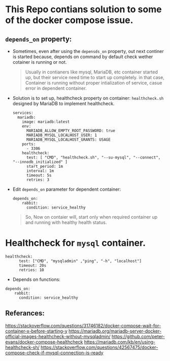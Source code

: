 # This Repo contians solution to some of the docker compose issue.

## `depends_on` property:
- Sometimes, even after using the `depensds_on` property, out next continer is started because, depends on command by default check wether cotainer is running or not.
  > Usually in contianers like mysql, MariaDB, etc container started up, but their service need time to start up completely.
  > in that case, Container is running without proper intialization of service, casue error in dependent container.
- Solution is to set up, healthcheck property on container: `healthcheck.sh` designed by MariaDB to implement healthcheck.
  ```
  services:
    mariadb:
      image: mariadb:latest
      env:
        MARIADB_ALLOW_EMPTY_ROOT_PASSWORD: true
        MARIADB_MYSQL_LOCALHOST_USER: 1
        MARIADB_MYSQL_LOCALHOST_GRANTS: USAGE
      ports:
        - 3306
      healthcheck:
        test: [ "CMD", "healthcheck.sh", "--su-mysql", "--connect", "--innodb_initialized" ]
        start_period: 1m
        interval: 1m
        timeout: 5s
        retries: 3
  ```
- Edit `depends_on` parameter for dependent container:
  ```
  depends_on:
      rabbit:
        condition: service_healthy
  ```
  > So, Now on contaier will, start only when required container up and running with healthy health status.



# Healthcheck for `mysql` container.
```
healthcheck:
      test: ["CMD", "mysqladmin" ,"ping", "-h", "localhost"]
      timeout: 20s
      retries: 10
```
- Depends on functions:
```
depends_on:
    rabbit:
      condition: service_healthy
```
## Referances:
https://stackoverflow.com/questions/31746182/docker-compose-wait-for-container-x-before-starting-y
https://mariadb.org/mariadb-server-docker-official-images-healthcheck-without-mysqladmin/
https://github.com/peter-evans/docker-compose-healthcheck
https://mariadb.com/kb/en/using-healthcheck-sh/
https://stackoverflow.com/questions/42567475/docker-compose-check-if-mysql-connection-is-ready
